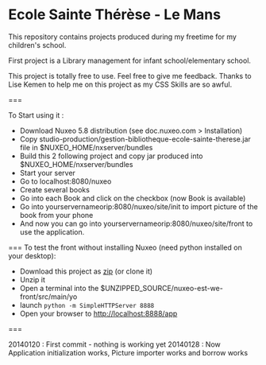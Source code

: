 Ecole Sainte Thérèse - Le Mans
====

This repository contains projects produced during my freetime for my children's school.

First project is a Library management for infant school/elementary school.

This project is totally free to use. Feel free to give me feedback. Thanks to Lise Kemen to help me on this project as my CSS Skills are so awful.

===

To Start using it :

* Download Nuxeo 5.8 distribution (see doc.nuxeo.com > Installation)
* Copy studio-production/gestion-bibliotheque-ecole-sainte-therese.jar file in $NUXEO_HOME/nxserver/bundles
* Build this 2 following project and copy jar produced into $NUXEO_HOME/nxserver/bundles
* Start your server
* Go to localhost:8080/nuxeo
* Create several books
* Go into each Book and click on the checkbox (now Book is available)
* Go into yourservernameorip:8080/nuxeo/site/init to import picture of the book from your phone
* And now you can go into yourservernameorip:8080/nuxeo/site/front to use the application.

===
To test the front without installing Nuxeo (need python installed on your desktop):

* Download this project as [zip](https://github.com/bjalon/estt/archive/master.zip) (or clone it)
* Unzip it
* Open a terminal into the $UNZIPPED_SOURCE/nuxeo-est-we-front/src/main/yo
* launch `python -m SimpleHTTPServer 8888`
* Open your browser to [http://localhost:8888/app](http://localhost:8888/app)


===

20140120 : First commit - nothing is working yet
20140128 : Now Application initialization works, Picture importer works and borrow works


